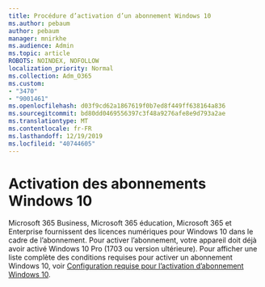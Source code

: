 ```yaml
---
title: Procédure d’activation d’un abonnement Windows 10
ms.author: pebaum
author: pebaum
manager: mnirkhe
ms.audience: Admin
ms.topic: article
ROBOTS: NOINDEX, NOFOLLOW
localization_priority: Normal
ms.collection: Adm_O365
ms.custom:
- "3470"
- "9001461"
ms.openlocfilehash: d03f9cd62a1867619f0b7ed8f449ff638164a836
ms.sourcegitcommit: bd80dd0469556397c3f48a9276afe8e9d793a2ae
ms.translationtype: MT
ms.contentlocale: fr-FR
ms.lasthandoff: 12/19/2019
ms.locfileid: "40744605"
---
```

# <a name="activating-windows-10-subscriptions"></a>Activation des abonnements Windows 10

Microsoft 365 Business, Microsoft 365 éducation, Microsoft 365 et Enterprise fournissent des licences numériques pour Windows 10 dans le cadre de l’abonnement. Pour activer l’abonnement, votre appareil doit déjà avoir activé Windows 10 Pro (1703 ou version ultérieure). Pour afficher une liste complète des conditions requises pour activer un abonnement Windows 10, voir [Configuration requise pour l’activation d’abonnement Windows 10](https://docs.microsoft.com/windows/deployment/windows-10-subscription-activation#requirements).

